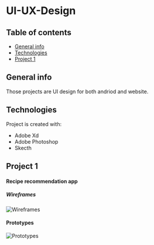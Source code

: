 # UI-UX-Design

## Table of contents
* [General info](#general-info)
* [Technologies](#technologies)
* [Project 1](#project-1)

## General info
Those projects are UI design for both andriod and website.
	
## Technologies
Project is created with:
* Adobe Xd
* Adobe Photoshop
* Skecth
	
## Project 1
#### Recipe recommendation app

##### Wireframes
![Wireframes](https://user-images.githubusercontent.com/69234355/123889061-51bbb300-d987-11eb-9f81-2b27cf00510e.png)

#### Prototypes
![Prototypes](https://user-images.githubusercontent.com/69234355/123889116-6730dd00-d987-11eb-8c6c-f7eed870f1da.png)



